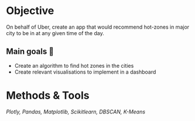 # Objective 
On behalf of Uber, create an app that would recommend hot-zones in major city to be in at any given time of the day. 

## Main goals 🎯
- Create an algorithm to find hot zones in the cities
- Create relevant visualisations to implement in a dashboard

# Methods & Tools 
_Plotly, Pandas, Matplotlib, Scikitlearn, DBSCAN, K-Means_